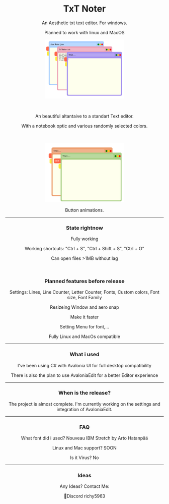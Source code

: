 <h1 align="center">TxT Noter</h1>
<p align="center">An Aesthetic txt text editor. For windows.</p>
<p align="center">Planned to work with linux and MacOS</p>

<p align="center"><img src="https://github.com/RichyLAW/TxT_Noter/blob/main/TxT_Noter_image1.png" width="50%"></p>
<br>
<p align="center">An beautiful altantaive to a standart Text editor.</p>
<p align="center">With a notebook optic and various randomly selected colors.</p>
<br>
<p align="center"><img src="https://github.com/RichyLAW/TxT_Noter/blob/main/TxT_Noter_image2.png" width="50%"></p>
<p align="center">Button animations.</p>

---
<h3 align="center">State rightnow</h3>
<p align="center">Fully working</p>
<p align="center">Working shortcuts: "Ctrl + S", "Ctrl + Shift + S", "Ctrl + O"</p>
<p align="center">Can open files >1MB without lag</p>
<br>
<h3 align="center">Planned features before release</h3>
<p align="center">Settings: Lines, Line Counter, Letter Counter, Fonts, Custom colors, Font size, Font Family</p>
<p align="center">Resizeing Window and aero snap</p>
<p align="center">Make it faster</p>
<p align="center">Setting Menu for font,...</p>
<p align="center">Fully Linux and MacOs compatible</p>

---
<h3 align="center">What i used</h3>
<p align="center">I've been using C# with Avalonia UI for full desktop compatibility</p>
<p align="center">There is also the plan to use AvaloniaEdit for a better Editor experience</p>

---
<h3 align="center">When is the release?</h3>
<p align="center">The project is almost complete. I'm currently working on the settings and integration of AvaloniaEdit.</p>

---
<h3 align="center">FAQ</h3>
<p align="center">What font did i used? Nouveau IBM Stretch by Arto Hatanpää</p>
<p align="center">Linux and Mac support? SOON</p>
<p align="center">Is it Virus? No</p>

---
<h3 align="center">Ideas</h3>
<p align="center">Any Ideas? Contact Me:</p>
<p align="center">👾Discord richy5963</p>
